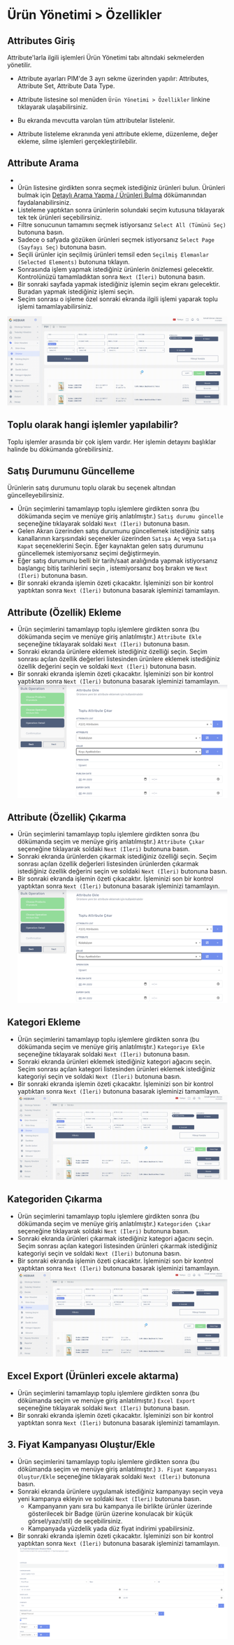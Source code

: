 
# Ürün Yönetimi > Özellikler

## Attributes Giriş

Attribute'larla ilgili işlemleri Ürün Yönetimi tabı altındaki sekmelerden yönetilir. 

* Attribute ayarları PIM'de 3 ayrı sekme üzerinden yapılır: Attributes, Attribute Set, Attribute Data Type.
* Attribute listesine sol menüden `Ürün Yönetimi > Özellikler` linkine tıklayarak ulaşabilirsiniz.

  
* Bu ekranda mevcutta varolan tüm attributelar listelenir.
* Attribute listeleme ekranında yeni attribute ekleme, düzenleme, değer ekleme, silme işlemleri gerçekleştirilebilir.


## Attribute Arama


*
* Ürün listesine girdikten sonra seçmek istediğiniz ürünleri bulun. Ürünleri bulmak için [Detaylı Arama Yapma / Ürünleri Bulma](ProductList-Search.md) dökümanından faydalanabilirsiniz.
* Listeleme yaptıktan sonra ürünlerin solundaki seçim kutusuna tıklayarak tek tek ürünleri seçebilirsiniz.
* Filtre sonucunun tamamını seçmek istiyorsanız `Select All (Tümünü Seç)` butonuna basın.
* Sadece o safyada gözüken ürünleri seçmek istiyorsanız `Select Page (Sayfayı Seç)` butonuna basın.
* Seçili ürünler için seçilmiş ürünleri temsil eden `Seçilmiş Elemanlar (Selected Elements)` butonuna tıklayın.
* Sonrasında işlem yapmak istediğiniz ürünlerin önizlemesi gelecektir. Kontrolünüzü tamamladıktan sonra `Next (İleri)` butonuna basın.
* Bir sonraki sayfada yapmak istediğiniz işlemin seçim ekranı gelecektir. Buradan yapmak istediğiniz işlemi seçin.
* Seçim sonrası o işleme özel sonraki ekranda ilgili işlemi yaparak toplu işlemi tamamlayabilirsiniz.

![screenshot](../../../m/hub/pim/bulk_addcategory.gif)

## Toplu olarak hangi işlemler yapılabilir?
Toplu işlemler arasında bir çok işlem vardır. Her işlemin detayını başlıklar halinde bu dökümanda görebilirsiniz. 
## Satış Durumunu Güncelleme
Ürünlerin satış durumunu toplu olarak bu seçenek altından güncelleyebilirsiniz. 
* Ürün seçimlerini tamamlayıp toplu işlemlere girdikten sonra (bu dökümanda seçim ve menüye giriş anlatılmıştır.) `Satış durumu güncelle` seçeneğine tıklayarak soldaki `Next (İleri)` butonuna basın. 
* Gelen Akran üzerinden satış durumunu güncellemek istediğiniz satış kanallarının karşısındaki seçenekler üzerinden `Satışa Aç` veya `Satışa Kapat` seçeneklerini Seçin. Eğer kaynaktan gelen satış durumunu güncellemek istemiyorsanız seçimi değiştirmeyin.
* Eğer satış durumunu belli bir tarih/saat aralığında yapmak istiyorsanız başlangıç bitiş tarihlerini seçin , istemiyorsanız boş bırakın ve `Next (İleri)` butonuna basın.
* Bir sonraki ekranda işlemin özeti çıkacaktır. İşleminizi son bir kontrol yaptıktan sonra  `Next (İleri)` butonuna basarak işleminizi tamamlayın.
## Attribute (Özellik) Ekleme 
* Ürün seçimlerini tamamlayıp toplu işlemlere girdikten sonra (bu dökümanda seçim ve menüye giriş anlatılmıştır.) `Attribute Ekle` seçeneğine tıklayarak soldaki `Next (İleri)` butonuna basın. 
* Sonraki ekranda ürünlere eklemek istediğiniz özelliği  seçin. Seçim sonrası açılan özellik değerleri listesinden ürünlere eklemek istediğiniz özellik değerini seçin ve soldaki `Next (İleri)` butonuna basın. 
* Bir sonraki ekranda işlemin özeti çıkacaktır. İşleminizi son bir kontrol yaptıktan sonra  `Next (İleri)` butonuna basarak işleminizi tamamlayın.
![screenshot](../../../m/hub/pim/bulk-add-attribute.png)
## Attribute (Özellik) Çıkarma 
* Ürün seçimlerini tamamlayıp toplu işlemlere girdikten sonra (bu dökümanda seçim ve menüye giriş anlatılmıştır.) `Attribute Çıkar` seçeneğine tıklayarak soldaki `Next (İleri)` butonuna basın. 
* Sonraki ekranda ürünlerden çıkarmak istediğiniz özelliği  seçin. Seçim sonrası açılan özellik değerleri listesinden ürünlerden çıkarmak istediğiniz özellik değerini seçin ve soldaki `Next (İleri)` butonuna basın. 
* Bir sonraki ekranda işlemin özeti çıkacaktır. İşleminizi son bir kontrol yaptıktan sonra  `Next (İleri)` butonuna basarak işleminizi tamamlayın.
![screenshot](../../../m/hub/pim/bulk-add-attribute.png)
## Kategori Ekleme
* Ürün seçimlerini tamamlayıp toplu işlemlere girdikten sonra (bu dökümanda seçim ve menüye giriş anlatılmıştır.) `Kategoriye Ekle` seçeneğine tıklayarak soldaki `Next (İleri)` butonuna basın. 
* Sonraki ekranda ürünleri eklemek istediğiniz kategori ağacını seçin. Seçim sonrası açılan kategori listesinden ürünleri eklemek istediğiniz kategoriyi seçin ve soldaki `Next (İleri)` butonuna basın. 
* Bir sonraki ekranda işlemin özeti çıkacaktır. İşleminizi son bir kontrol yaptıktan sonra  `Next (İleri)` butonuna basarak işleminizi tamamlayın.
![screenshot](../../../m/hub/pim/bulk_addcategory.gif)
## Kategoriden Çıkarma 
* Ürün seçimlerini tamamlayıp toplu işlemlere girdikten sonra (bu dökümanda seçim ve menüye giriş anlatılmıştır.) `Kategoriden Çıkar` seçeneğine tıklayarak soldaki `Next (İleri)` butonuna basın. 
* Sonraki ekranda ürünleri çıkarmak istediğiniz kategori ağacını seçin. Seçim sonrası açılan kategori listesinden ürünleri çıkarmak istediğiniz kategoriyi seçin ve soldaki `Next (İleri)` butonuna basın. 
* Bir sonraki ekranda işlemin özeti çıkacaktır. İşleminizi son bir kontrol yaptıktan sonra  `Next (İleri)` butonuna basarak işleminizi tamamlayın.
![screenshot](../../../m/hub/pim/bulk_addcategory.gif)
## Excel Export (Ürünleri excele aktarma)
* Ürün seçimlerini tamamlayıp toplu işlemlere girdikten sonra (bu dökümanda seçim ve menüye giriş anlatılmıştır.) `Excel Export` seçeneğine tıklayarak soldaki `Next (İleri)` butonuna basın. 
* Bir sonraki ekranda işlemin özeti çıkacaktır. İşleminizi son bir kontrol yaptıktan sonra  `Next (İleri)` butonuna basarak işleminizi tamamlayın.
## 3. Fiyat Kampanyası Oluştur/Ekle
* Ürün seçimlerini tamamlayıp toplu işlemlere girdikten sonra (bu dökümanda seçim ve menüye giriş anlatılmıştır.) `3. Fiyat Kampanyası Oluştur/Ekle` seçeneğine tıklayarak soldaki `Next (İleri)` butonuna basın. 
* Sonraki ekranda ürünlere uygulamak istediğiniz kampanyayı seçin veya yeni kampanya ekleyin ve soldaki `Next (İleri)` butonuna basın. 
    * Kampanyanın yanı sıra bu kampanya ile birlikte ürünler üzerinde gösterilecek bir Badge (ürün üzerine konulacak bir küçük görsel/yazı/stil) de seçebilirsiniz.
    * Kampanyada yüzdelik yada düz fiyat indirimi ypabilirsiniz. 
* Bir sonraki ekranda işlemin özeti çıkacaktır. İşleminizi son bir kontrol yaptıktan sonra  `Next (İleri)` butonuna basarak işleminizi tamamlayın.
![screenshot](../../../m/hub/pim/bulk-campaign.png)

 
